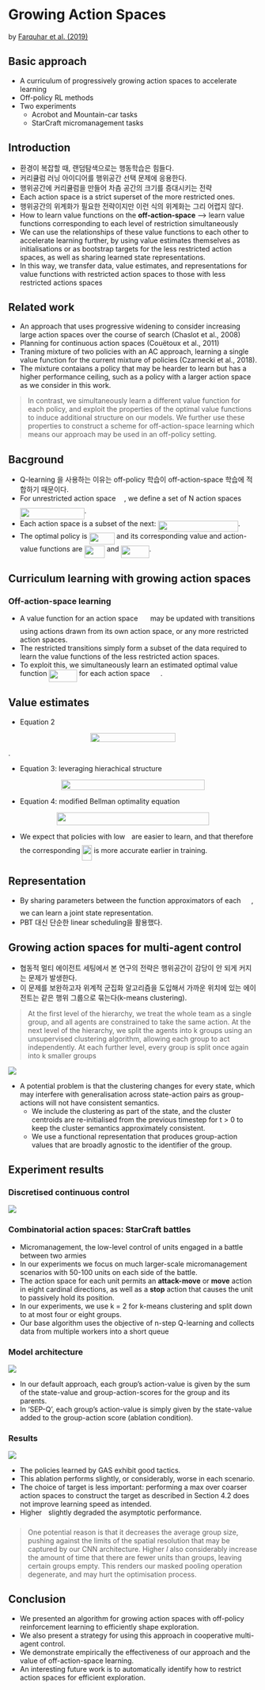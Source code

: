 # Growing Action Spaces
by [Farquhar et al. (2019)](http://arxiv.org/abs/1906.12266)

## Basic approach
* A curriculum of progressively growing action spaces to accelerate learning
* Off-policy RL methods
* Two experiments
  * Acrobot and Mountain-car tasks
  * StarCraft micromanagement tasks

## Introduction
* 환경이 복잡할 때, 랜덤탐색으로는 행동학습은 힘들다.
* 커리큘럼 러닝 아이디어를 행위공간 선택 문제에 응용한다.
* 행위공간에 커리큘럼을 만들어 차츰 공간의 크기를 증대시키는 전략
* Each action space is a strict superset of the more restricted ones.
* 행위공간의 위계화가 필요한 전략이지만 이런 식의 위계화는 그리 어렵지 않다.
* How to learn value functions on the **off-action-space** --> learn value functions corresponding to each level of restriction simultaneously
* We can use the relationships of these value functions to each other to accelerate learning further, by using value estimates themselves as initialisations or as bootstrap targets for the less restricted action spaces, as well as sharing learned state representations.
* In this way, we transfer data, value estimates, and representations for value functions with restricted action spaces to those with less restricted actions spaces

## Related work
* An approach that uses progressive widening to consider increasing large action spaces over the course of search (Chaslot et al., 2008)
* Planning for continuous action spaces (Couëtoux et al., 2011)
* Traning mixture of two policies with an AC approach, learning a single value function for the current mixture of policies (Czarnecki et al., 2018).
* The mixture contaians a policy that may be hearder to learn but has a higher performance ceiling, such as a policy with a larger action space as we consider in this work.

> In contrast, we simultaneously learn a different value function for each policy, and
exploit the properties of the optimal value functions to induce additional structure on our models.
We further use these properties to construct a scheme for off-action-space learning which means our
approach may be used in an off-policy setting.

## Bacground
* Q-learning 을 사용하는 이유는 off-policy 학습이 off-action-space 학습에 적합하기 때문이다.
* For unrestricted action space <img src="/Growing_Action_Spaces/tex/7651ba0e8e29ee7537841a819041a172.svg?invert_in_darkmode&sanitize=true" align=middle width=13.12555859999999pt height=22.465723500000017pt/>, we define a set of N action spaces <img src="/Growing_Action_Spaces/tex/e34550097070f013c8dbd791bfc43aba.svg?invert_in_darkmode&sanitize=true" align=middle width=129.83986455pt height=22.831056599999986pt/>.
* Each action space is a subset of the next: <img src="/Growing_Action_Spaces/tex/492024c31450967316e79a76caeb85f0.svg?invert_in_darkmode&sanitize=true" align=middle width=162.04986599999998pt height=22.465723500000017pt/>.
* The optimal policy is <img src="/Growing_Action_Spaces/tex/dd21945be29fa377188b55fa84c312b2.svg?invert_in_darkmode&sanitize=true" align=middle width=51.26346719999999pt height=24.65753399999998pt/> and its corresponding value and action-value functions are <img src="/Growing_Action_Spaces/tex/51de1d4a393deaf6ce0d6c57d2090eb4.svg?invert_in_darkmode&sanitize=true" align=middle width=41.290032299999986pt height=24.65753399999998pt/> and <img src="/Growing_Action_Spaces/tex/a8d5aabf06a319596240b7a15f01adae.svg?invert_in_darkmode&sanitize=true" align=middle width=57.03846389999999pt height=24.65753399999998pt/>.

## Curriculum learning with growing action spaces
### Off-action-space learning
* A value function for an action space <img src="/Growing_Action_Spaces/tex/05dee38357583dc8dee9d299cfe0911e.svg?invert_in_darkmode&sanitize=true" align=middle width=17.349347399999992pt height=22.465723500000017pt/> may be updated with transitions using actions drawn from its own action space, or any more restricted action spaces.
* The restricted transitions simply form a subset of the data required to learn the value functions of the less restricted action spaces.
* To exploit this, we simultaneously learn an estimated optimal value function <img src="/Growing_Action_Spaces/tex/a8d5aabf06a319596240b7a15f01adae.svg?invert_in_darkmode&sanitize=true" align=middle width=57.03846389999999pt height=24.65753399999998pt/> for each action space <img src="/Growing_Action_Spaces/tex/05dee38357583dc8dee9d299cfe0911e.svg?invert_in_darkmode&sanitize=true" align=middle width=17.349347399999992pt height=22.465723500000017pt/>.

## Value estimates
* Equation 2
<p align="center"><img src="/Growing_Action_Spaces/tex/85829ac252973c1d83091da9dfa87baf.svg?invert_in_darkmode&sanitize=true" align=middle width=172.1075367pt height=18.630051pt/></p>.

* Equation 3: leveraging hierachical structure
<p align="center"><img src="/Growing_Action_Spaces/tex/fd974154c736ee6e24a382d676ff4581.svg?invert_in_darkmode&sanitize=true" align=middle width=290.35697295pt height=21.0044868pt/></p>

* Equation 4: modified Bellman optimality equation
<p align="center"><img src="/Growing_Action_Spaces/tex/93a796270eb9e9beacfdf4bf862a1fa8.svg?invert_in_darkmode&sanitize=true" align=middle width=308.59005705pt height=26.044698899999997pt/></p>

* We expect that policies with low <img src="/Growing_Action_Spaces/tex/2f2322dff5bde89c37bcae4116fe20a8.svg?invert_in_darkmode&sanitize=true" align=middle width=5.2283516999999895pt height=22.831056599999986pt/> are easier to learn, and that therefore the corresponding <img src="/Growing_Action_Spaces/tex/257f0af3ee2a6f2af0b85149afc2c1df.svg?invert_in_darkmode&sanitize=true" align=middle width=19.73061914999999pt height=31.141535699999984pt/> is more accurate earlier in training.

## Representation
* By sharing parameters between the function approximators of each <img src="/Growing_Action_Spaces/tex/b9b07e8992331bd900e5963ee3774aca.svg?invert_in_darkmode&sanitize=true" align=middle width=17.21921354999999pt height=22.465723500000017pt/>, we can learn a joint state representation.
* PBT 대신 단순한 linear scheduling을 활용했다.

## Growing action spaces for multi-agent control
* 협동적 멀티 에이전트 세팅에서 본 연구의 전략은 행위공간이 감당이 안 되게 커지는 문제가 발생한다.
* 이 문제를 보완하고자 위계적 군집화 알고리즘을 도입해서 가까운 위치에 있는 에이전트는 같은 행위 그룹으로 묶는다(k-means clustering).

> At the first level of the hierarchy, we treat the whole team as a single group, and all agents are
constrained to take the same action. At the next level of the hierarchy, we split the agents into k
groups using an unsupervised clustering algorithm, allowing each group to act independently. At
each further level, every group is split once again into k smaller groups

![](sec_5.PNG)

* A potential problem is that the clustering changes for every state, which may interfere with generalisation across state-action pairs as group-actions will not have consistent semantics.
  * We include the clustering as part of the state, and the cluster centroids are re-initialised from the previous timestep for t > 0 to keep the cluster semantics approximately consistent.
  * We use a functional representation that produces group-action values that are broadly agnostic to the identifier of the group.

## Experiment results
### Discretised continuous control
![](fig_1.PNG)

### Combinatorial action spaces: StarCraft battles
* Micromanagement, the low-level control of units engaged in a battle between two armies
* In our experiments we focus on much larger-scale micromanagement scenarios with 50-100 units on each side of the battle.
* The action space for each unit permits an **attack-move** or **move** action in eight cardinal directions, as well as a **stop** action that causes the unit to passively hold its position.
* In our experiments, we use k = 2 for k-means clustering and split down to at most four or eight groups.
* Our base algorithm uses the objective of n-step Q-learning and collects data from multiple workers into a short queue

### Model architecture
![](fig_2.PNG)

* In our default approach, each group’s action-value is given by the sum of the state-value and group-action-scores for the group and its parents.
* In ‘SEP-Q’, each group’s action-value is simply given by the state-value added to the group-action score (ablation condition).

### Results
![](fig_3.PNG)

* The policies learned by GAS exhibit good tactics.
* This ablation performs slightly, or considerably, worse in each scenario.
* The choice of target is less important: performing a max over coarser action spaces to construct the target as described in Section 4.2 does not improve learning speed as intended.
* Higher <img src="/Growing_Action_Spaces/tex/2f2322dff5bde89c37bcae4116fe20a8.svg?invert_in_darkmode&sanitize=true" align=middle width=5.2283516999999895pt height=22.831056599999986pt/> slightly degraded the asymptotic performance.

>One potential reason is that it decreases the average group size, pushing
against the limits of the spatial resolution that may be captured by our CNN architecture. Higher *l*
also considerably increase the amount of time that there are fewer units than groups, leaving certain
groups empty. This renders our masked pooling operation degenerate, and may hurt the optimisation
process.

## Conclusion
* We presented an algorithm for growing action spaces with off-policy reinforcement learning to efficiently shape exploration.
* We also present a strategy for using this approach in cooperative multi-agent control.
* We demonstrate empirically the effectiveness of our approach and the value of off-action-space learning.
* An interesting future work is to automatically identify how to restrict action spaces for efficient exploration.
